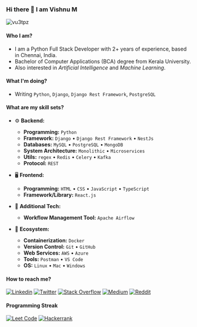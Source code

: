 ### Hi there 👋 I am Vishnu M
<img src="https://komarev.com/ghpvc/?username=vu3tpz" alt="vu3tpz" />

#### Who I am?

- I am a Python Full Stack Developer with 2+ years of experience, based in Chennai, India.
- Bachelor of Computer Applications (BCA) degree from Kerala University.
- Also interested in _Artificial Intelligence_ and _Machine Learning_.

#### What I'm doing?

- Writing `Python`, `Django`, `Django Rest Framework`, `PostgreSQL`

#### What are my skill sets?

- ⚙️ **Backend:**

    - **Programming:** `Python`
    - **Framework:** `Django` • `Django Rest Framework` • `NestJs`
    - **Databases:** `MySQL` • `PostgreSQL` • `MongoDB`
    - **System Architecture:** `Monolithic` • `Microservices`
    - **Utils:** `regex` • `Redis` • `Celery` • `Kafka`
    - **Protocol:** `REST`
 
- 🖥 **Frontend:**

    - **Programming:** `HTML` • `CSS` • `JavaScript` • `TypeScript`
    - **Framework/Library:** `React.js`

- 🎯 **Additional Tech:**

    - **Workflow Management Tool:** `Apache Airflow`

- 🎡 **Ecosystem:**

    - **Containerization:** `Docker`
    - **Version Control:** `Git` • `GitHub`
    - **Web Services:** `AWS` • `Azure`
    - **Tools:** `Postman` • `VS Code`
    - **OS:** `Linux` • `Mac` • `Windows`

#### How to reach me?

[![Linkedin](https://img.shields.io/badge/Linkedin-0c67c2?style=for-the-badge&logo=linkedin&logoColor=white)](https://www.linkedin.com/in/vishnu029/)
[![Twitter](https://img.shields.io/badge/Twitter-000000?style=for-the-badge&logo=x&logoColor=white)](https://twitter.com/its_me_vmk)
[![Stack Overflow](https://img.shields.io/badge/Stack_Overflow-FE7A16?style=for-the-badge&logo=stack-overflow&logoColor=white)](https://stackoverflow.com/users/23533370/vishnu-m)
[![Medium](https://img.shields.io/badge/Medium-000000?style=for-the-badge&logo=medium&logoColor=white)](https://medium.com/@vu3tpz)
[![Reddit](https://img.shields.io/badge/Reddit-ff4400?style=for-the-badge&logo=reddit&logoColor=white)](https://www.reddit.com/user/vu3tpz/)


#### Programming Streak

[![Leet Code](https://img.shields.io/badge/leetcode-292929?style=for-the-badge&logo=leetcode&logoColor=white)](https://leetcode.com/vu3tpz/)
[![Hackerrank](https://img.shields.io/badge/hackerrank-1da84b?style=for-the-badge&logo=hackerrank&logoColor=white)](https://www.hackerrank.com/profile/vishnuvmk029)
